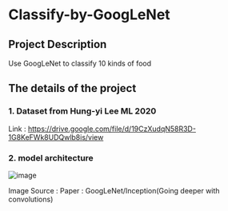 # Classify-by-GoogLeNet
## Project Description
Use GoogLeNet to classify 10 kinds of food

## The details of the project
### 1. Dataset from Hung-yi Lee ML 2020
Link : https://drive.google.com/file/d/19CzXudqN58R3D-1G8KeFWk8UDQwlb8is/view

### 2. model architecture
![image](https://user-images.githubusercontent.com/119610311/228920164-9b806a58-f401-4705-af52-c4261f368dd3.png)

Image Source :
Paper : GoogLeNet/Inception(Going deeper with convolutions)

